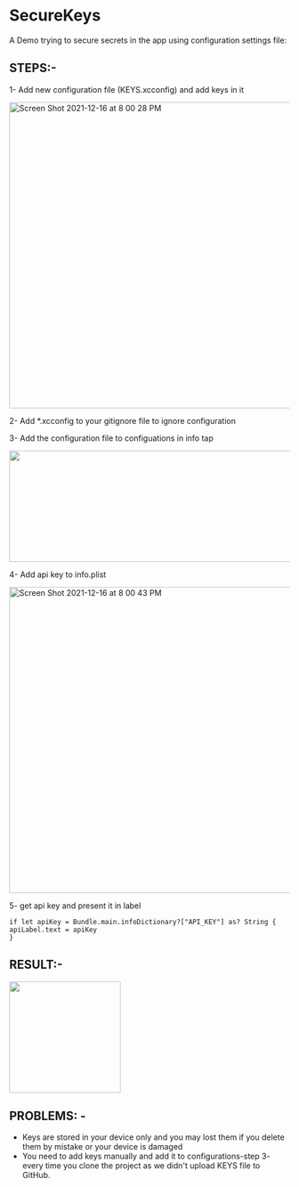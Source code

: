 # SecureKeys

A Demo trying to secure secrets in the app using configuration settings file:

## STEPS:- 

1- Add new configuration file (KEYS.xcconfig) and add keys in it
<div>
<img width="550" alt="Screen Shot 2021-12-16 at 8 00 28 PM" src="https://user-images.githubusercontent.com/44899782/146426648-bb03df93-0df5-4c2f-a106-c008e079e117.png">
</div>

2- Add *.xcconfig to your gitignore file to ignore configuration

3- Add the configuration file to configuations in info tap
<div>
<img src="https://user-images.githubusercontent.com/44899782/146425108-bb12c809-7a19-41fd-a85e-4e058ca299e9.png" width = 550 height = 200>
</div>

4- Add api key to info.plist

<img width="550" alt="Screen Shot 2021-12-16 at 8 00 43 PM" src="https://user-images.githubusercontent.com/44899782/146425413-d4f0d102-5b2f-47cb-8f37-685416cdb3a9.png">

5- get api key and present it in label
```
if let apiKey = Bundle.main.infoDictionary?["API_KEY"] as? String {
apiLabel.text = apiKey
}
```



## RESULT:-
<img src = "https://user-images.githubusercontent.com/44899782/146424911-222346e5-99b4-4ed9-ae4b-8eff516c724f.png" heigh = 200 width = 200>

## PROBLEMS: - 

- Keys are stored in your device only and you may lost them if you delete them by mistake or your device is damaged
- You need to add keys manually and add it to configurations-step 3- every time you clone the project as we didn't upload KEYS file to GitHub.

